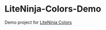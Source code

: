 # LiteNinja-Colors-Demo
Demo project for [LiteNinja Colors](https://github.com/sponticelli/LiteNinja-Colors)
